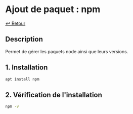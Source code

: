 # Ajout de paquet : npm

[↩️ Retour](./README.md)

## Description

Permet de gérer les paquets node ainsi que leurs versions.

## 1. Installation

```bash
apt install npm
```

## 2. Vérification de l'installation

```bash
npm -v
```
